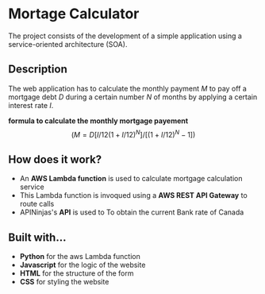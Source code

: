 
# Mortage Calculator

The project consists of the development of a simple application 
using a service-oriented architecture (SOA).

## Description

The web application has to calculate the monthly payment $M$ to pay off a mortgage debt $D$ during a certain number $N$ of months by applying a certain interest rate $I$.

**formula to calculate the monthly mortgage payement**
$$\left(M = D [ I/12(1 + I/12)^N ] / [ (1 + I/12)^N − 1]\right)$$

## How does it work?

* An **AWS Lambda function** is used to calculate mortgage calculation service
* This Lambda function is invoqued using a **AWS REST API Gateway** to route calls
* APINinjas's **API** is used to To obtain the current Bank rate of Canada

## Built with...

* **Python** for the aws Lambda function
* **Javascript** for the logic of the website
* **HTML** for the structure of the form
* **CSS** for styling the website
